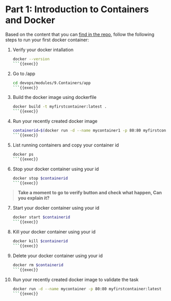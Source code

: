 # Part 1: Introduction to Containers and Docker

Based on the content that you can [find in the repo](https://github.com/rolling-scopes-school/devops/modules/9.Containers/Par1), follow the following steps to run your first docker container:

1. Verify your docker intallation

   ```sh
   docker --version
   ```{{exec}}
   ```
2. Go to /app

   ```sh
   cd devops/modules/9.Containers/app
   ```{{exec}}
   ```
3. Build the docker image using dockerfile

   ```sh
   docker build -t myfirstcontainer:latest .
   ```{{exec}}
   ```
4. Run your recently created docker image

   ```sh
   containerid=$(docker run -d --name mycontainer1 -p 80:80 myfirstcontainer:latest)
   ```{{exec}}
   ```
5. List running containers and copy your container id

   ```sh
   docker ps
   ```{{exec}}
   ```
6. Stop your docker container using your id

   ```sh
   docker stop $containerid
   ```{{exec}}
   ```

> **Take a moment to go to verify button and check what happen, Can you explain it?**

   7. Start your docker container using your id

      ```sh
      docker start $containerid
      ```{{exec}}
      ```

8. Kill your docker container using your id

   ```sh
   docker kill $containerid
   ```{{exec}}
   ```
9. Delete your docker container using your id

   ```sh
   docker rm $containerid
   ```{{exec}}
   ```
10. Run your recently created docker image to validate the task

    ```sh
    docker run -d --name mycontainer -p 80:80 myfirstcontainer:latest
    ```{{exec}}
    ```
